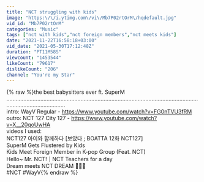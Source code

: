 ```yaml
---
title: "NCT struggling with kids"
image: "https:\/\/i.ytimg.com\/vi\/Mb7P02rtOrM\/hqdefault.jpg"
vid_id: "Mb7P02rtOrM"
categories: "Music"
tags: ["nct with kids","nct foreign members","nct meets kids"]
date: "2021-11-22T16:58:18+03:00"
vid_date: "2021-05-30T17:12:48Z"
duration: "PT11M58S"
viewcount: "1453544"
likeCount: "79617"
dislikeCount: "206"
channel: "You're my Star"
---
```

{% raw %}the best babysitters ever ft. SuperM<br />..................................................................................................................................................................<br />intro: WayV Regular - <a rel="nofollow" target="blank" href="https://www.youtube.com/watch?v=FG0nTVU3fRM">https://www.youtube.com/watch?v=FG0nTVU3fRM</a><br />outro: NCT 127 City 127 - <a rel="nofollow" target="blank" href="https://www.youtube.com/watch?v=X__20qoUwHA">https://www.youtube.com/watch?v=X__20qoUwHA</a><br />videos I used:<br />NCT127 아이와 함께하다 [보았다 ; BOATTA 12화 NCT127]<br />SuperM Gets Flustered by Kids<br />Kids Meet Foreign Member in K-pop Group (Feat. NCT)<br />Hello~ Mr. NCT!｜NCT Teachers for a day<br />Dream meets NCT DREAM 💚💚💚<br />#NCT #WayV{% endraw %}
